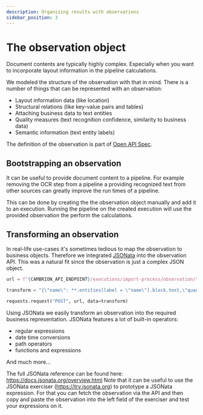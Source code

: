 ```yaml
---
description: Organizing results with observations
sidebar_position: 3
---
```


# The observation object

Document contents are typically highly complex. Especially when you want to incorporate layout information in the pipeline calculations. 

We modeled the structure of the observation with that in mind. There is a number of things that can be represented with an observation:
- Layout information data (like location)
- Structural relations (like key-value pairs and tables)
- Attaching business data to text entities
- Quality measures (text recognition confidence, similarity to business data)
- Semantic information (text entity labels)

The definition of the observation is part of [Open API Spec](https://raw.githubusercontent.com/cambrion-vision/api-sepc/main/cambrion_api.yaml).

## Bootstrapping an observation

It can be useful to provide document content to a pipeline. For example removing the OCR step from a pipeline a providing recognized text from other sources can greatly improve the run times of a pipeline.

This can be done by creating the the observation object manually and add it to an execution. Running the pipeline on the created execution will use the provided observation the perform the calculations.

## Transforming an observation

In real-life use-cases it's sometimes tedious to map the observation to business objects. Therefore we integrated [JSONata](https://docs.jsonata.org) into the observation API. This was a natural fit since the observation is just a complex JSON object.

```py
url = f"{CAMBRION_API_ENDPOINT}/executions/import-process/observation/transform"

transform = "{\"name\": **.entities[label = \"name\"].block.text,\"quantity\": **.entities[label = \"qty\"].data.quantityValue,\"weight\": **.entities[label = \"weight\"].data.numberValue}"

requests.request("POST", url, data=transform)
```

Using JSONata we easily transform an observation into the required business representation. JSONata features a lot of built-in operators:
- regular expressions
- date time conversions
- path operators 
- functions and expressions

And much more...

The full JSONata reference can be found here: https://docs.jsonata.org/overview.html
Note that it can be useful to use the JSONata exerciser (https://try.jsonata.org) to prototype a JSONata expression. For that you can fetch the observation via the API and then copy and paste the observation into the left field of the exerciser and test your expressions on it.